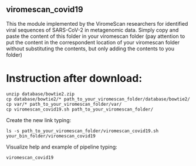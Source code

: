 ## viromescan_covid19 
This the module implemented by the ViromeScan researchers for identified viral sequences of SARS-CoV-2 in metagenomic data.
Simply copy and paste the content of this folder in your viromescan folder (pay attention to put the content in the correspondent location of your viromescan folder without substituting the contents, but only adding the contents to you folder)

# Instruction after download:
```
unzip database/bowtie2.zip
cp database/bowtie2/* path_to_your_viromescan_folder/database/bowtie2/
cp var/* path_to_your_viromescan_folder/var/
cp viromescan_covid19.sh path_to_your_viromescan_folder/
```

Create the new link typing:
```
ls -s path_to_your_viromescan_folder/viromescan_covid19.sh your_bin_folder/viromescan_covid19
```

Visualize help and example of pipeline typing:
```
viromescan_covid19
```
